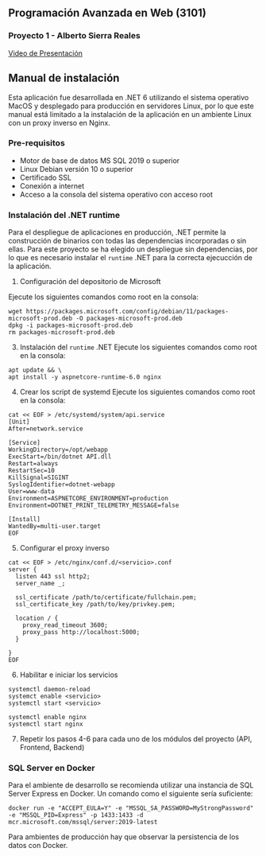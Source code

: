 ## Programación Avanzada en Web (3101)
### Proyecto 1 - Alberto Sierra Reales
[Video de Presentación](#)

## Manual de instalación
Esta aplicación fue desarrollada en .NET 6 utilizando el sistema operativo MacOS y desplegado para producción en servidores Linux, por lo que este manual está limitado
a la instalación de la aplicación en un ambiente Linux con un proxy inverso en Nginx.

### Pre-requisitos
- Motor de base de datos MS SQL 2019 o superior
- Linux Debian versión 10 o superior
- Certificado SSL
- Conexión a internet
- Acceso a la consola del sistema operativo con acceso root

### Instalación del .NET runtime
Para el despliegue de aplicaciones en producción, .NET permite la construcción de binarios con todas las dependencias incorporadas o sin ellas.
Para este proyecto se ha elegido un despliegue sin dependencias, por lo que es necesario instalar el `runtime` .NET para la correcta ejecucción de la aplicación.

1. Configuración del depositorio de Microsoft

Ejecute los siguientes comandos como root en la consola:
```
wget https://packages.microsoft.com/config/debian/11/packages-microsoft-prod.deb -O packages-microsoft-prod.deb
dpkg -i packages-microsoft-prod.deb
rm packages-microsoft-prod.deb
```

3. Instalación del `runtime` .NET
Ejecute los siguientes comandos como root en la consola:
```
apt update && \
apt install -y aspnetcore-runtime-6.0 nginx
```

4. Crear los script de systemd
Ejecute los siguientes comandos como root en la consola:
```
cat << EOF > /etc/systemd/system/api.service
[Unit]
After=network.service

[Service]
WorkingDirectory=/opt/webapp
ExecStart=/bin/dotnet API.dll
Restart=always
RestartSec=10
KillSignal=SIGINT
SyslogIdentifier=dotnet-webapp
User=www-data
Environment=ASPNETCORE_ENVIRONMENT=production
Environment=DOTNET_PRINT_TELEMETRY_MESSAGE=false

[Install]
WantedBy=multi-user.target
EOF
```

5. Configurar el proxy inverso
```
cat << EOF > /etc/nginx/conf.d/<servicio>.conf
server {
  listen 443 ssl http2;
  server_name _;

  ssl_certificate /path/to/certificate/fullchain.pem;
  ssl_certificate_key /path/to/key/privkey.pem;

  location / {
    proxy_read_timeout 3600;
    proxy_pass http://localhost:5000;
  }

}
EOF
```

6. Habilitar e iniciar los servicios
```
systemctl daemon-reload
systemct enable <servicio> 
systemctl start <servicio>

systemctl enable nginx
systemctl start nginx
```

7. Repetir los pasos 4-6 para cada uno de los módulos del proyecto (API, Frontend, Backend)

### SQL Server en Docker
Para el ambiente de desarrollo se recomienda utilizar una instancia de SQL Server Express en Docker. Un comando como el siguiente sería suficiente:
```
docker run -e "ACCEPT_EULA=Y" -e "MSSQL_SA_PASSWORD=MyStrongPassword" -e "MSSQL_PID=Express" -p 1433:1433 -d mcr.microsoft.com/mssql/server:2019-latest
```

Para ambientes de producción hay que observar la persistencia de los datos con Docker.
